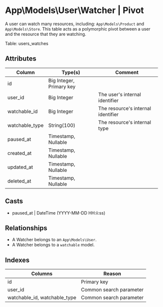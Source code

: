 # App\Models\User\Watcher | Pivot

A user can watch many resources, including: `App\Models\Product` and `App\Models\Store`. This table acts as a polymorphic pivot between a user and the resource that they are watching.

Table: users_watches

## Attributes
Column          | Type(s)                   | Comment
----------------|---------------------------|------------------------------------------------------------
id              | Big Integer, Primary key  |
user_id         | Big Integer               | The user's internal identifier
watchable_id    | Big Integer               | The resource's internal identifier
watchable_type  | String(100)               | The resource's internal type
paused_at       | Timestamp, Nullable       |
created_at      | Timestamp, Nullable       |
updated_at      | Timestamp, Nullable       |
deleted_at      | Timestamp, Nullable       |

## Casts
- paused_at | DateTime (YYYY-MM-DD HH:ii:ss)

## Relationships
- A Watcher belongs to an `App\Models\User`.
- A Watcher belongs to a `watchable` model.

## Indexes
Columns                         | Reason
--------------------------------|------------
id                              | Primary key
user_id                         | Common search parameter
watchable_id, watchable_type    | Common search parameter
